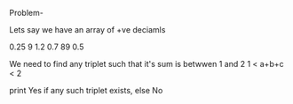 Problem-

Lets say we have an array of +ve deciamls 

0.25  9   1.2   0.7 89  0.5 

We need to find any triplet such that it's sum is betwwen 1 and 2
    1 < a+b+c < 2

print Yes if any such triplet exists, else No
 

    
